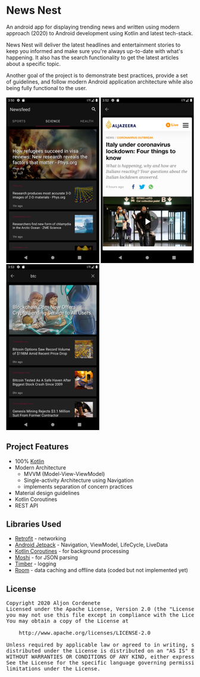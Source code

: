 # News Nest
 
 An android app for displaying trending news and written using modern approach (2020) to Android development using Kotlin and latest tech-stack.
 
News Nest will deliver the latest headlines and entertainment stories to keep you informed and make sure you're always up-to-date with what's happening. It also has the search functionality to get the latest articles about a specific topic.

Another goal of the project is to demonstrate best practices, provide a set of guidelines, and follow modern Android application architecture while also being fully functional to the user. 
<br/><br/>
<img src="https://github.com/ajcordenete/news-nest/blob/master/Screenshot_newsnest1.png" width="250">&nbsp;<img src="https://github.com/ajcordenete/news-nest/blob/master/Screenshot_newsnest2.png" width="250"> <img src="https://github.com/ajcordenete/news-nest/blob/master/Screenshot_newsnest3.png" width="250"> 

## Project Features
- 100% [Kotlin](https://kotlinlang.org/)
- Modern Architecture 
   - MVVM (Model-View-ViewModel)
   - Single-activity Architecture using Navigation
   - implements separation of concern practices
- Material design guidelines
- Kotlin Coroutines
- REST API

## Libraries Used
- [Retrofit](https://square.github.io/retrofit/) - networking
- [Android Jetpack](https://developer.android.com/jetpack) - Navigation, ViewModel, LifeCycle, LiveData
- [Kotlin Coroutines](https://kotlinlang.org/docs/reference/coroutines-overview.html) - for background processing
- [Moshi](https://github.com/square/moshi) - for JSON parsing
- [Timber](https://github.com/JakeWharton/timber) - logging
- [Room](https://developer.android.com/topic/libraries/architecture/room) - data caching and offline data (coded but not implemented yet)

## License

<pre>
Copyright 2020 Aljon Cordenete
Licensed under the Apache License, Version 2.0 (the "License");
you may not use this file except in compliance with the License.
You may obtain a copy of the License at

    http://www.apache.org/licenses/LICENSE-2.0

Unless required by applicable law or agreed to in writing, software
distributed under the License is distributed on an "AS IS" BASIS,
WITHOUT WARRANTIES OR CONDITIONS OF ANY KIND, either express or implied.
See the License for the specific language governing permissions and
limitations under the License.
</pre>

